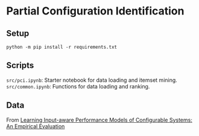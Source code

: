 # Partial Configuration Identification

## Setup

`python -m pip install -r requirements.txt`

## Scripts

`src/pci.ipynb`: Starter notebook for data loading and itemset mining.
`src/common.ipynb`: Functions for data loading and ranking.

## Data

From [Learning Input-aware Performance Models of Configurable Systems: An Empirical Evaluation](https://github.com/simula-vias/input-aware-performance-models/)